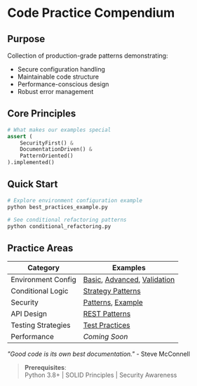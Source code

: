 # Code Practice Compendium

## Purpose
Collection of production-grade patterns demonstrating:
- Secure configuration handling
- Maintainable code structure
- Performance-conscious design
- Robust error management

## Core Principles

```python
# What makes our examples special
assert (
    SecurityFirst() & 
    DocumentationDriven() & 
    PatternOriented()
).implemented()
```

## Quick Start
```bash
# Explore environment configuration example
python best_practices_example.py

# See conditional refactoring patterns
python conditional_refactoring.py
```

## Practice Areas
| Category              | Examples                          |
|-----------------------|-----------------------------------|
| Environment Config    | [Basic](./.env.example), [Advanced](./advanced.env.example), [Validation](./best_practices_example.py) |
| Conditional Logic     | [Strategy Patterns](./conditional_refactoring.py) |
| Security              | [Patterns](./api_security_practices.py), [Example](./api_security_example.py) |
| API Design            | [REST Patterns](./api_design.py) |
| Testing Strategies    | [Test Practices](./testing_strategies.py) |
| Performance           | *Coming Soon*                    |

*"Good code is its own best documentation."* - Steve McConnell

> **Prerequisites**:  
> Python 3.8+ | SOLID Principles | Security Awareness
